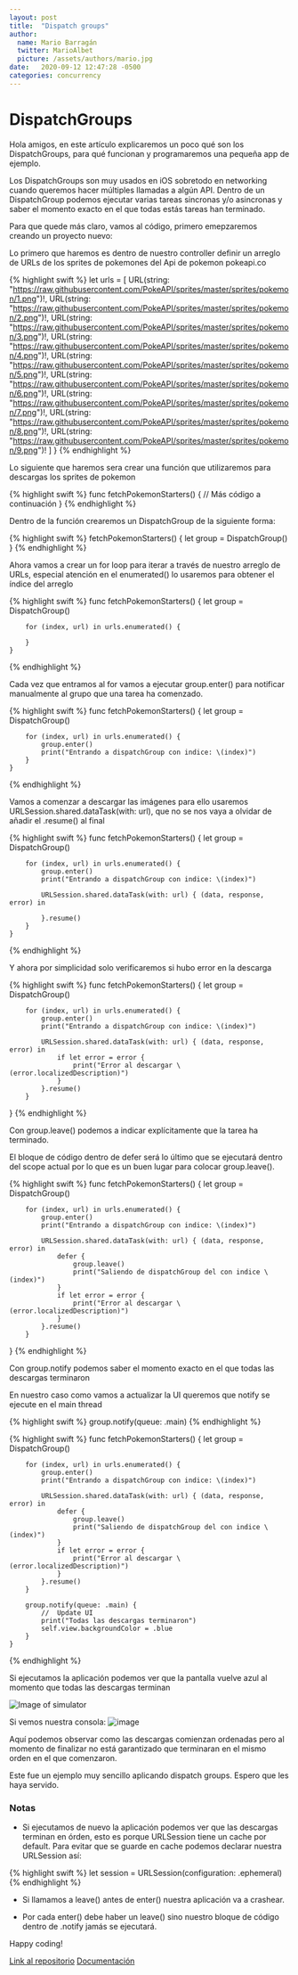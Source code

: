 ```yaml
---
layout: post
title:  "Dispatch groups"
author:
  name: Mario Barragán
  twitter: MarioAlbet
  picture: /assets/authors/mario.jpg
date:   2020-09-12 12:47:28 -0500
categories: concurrency
---
```


# DispatchGroups

Hola amigos, en este artículo explicaremos un poco qué son los DispatchGroups, para qué funcionan y programaremos una pequeña app de ejemplo.


Los DispatchGroups son muy usados en iOS sobretodo en networking cuando queremos hacer múltiples llamadas a algún API. Dentro de un DispatchGroup podemos ejecutar varias tareas sincronas y/o asincronas y saber el momento exacto en el que todas estás tareas han terminado.

Para que quede más claro, vamos al código, primero emepzaremos creando un proyecto nuevo:

Lo primero que haremos es dentro de nuestro controller definir un arreglo de URLs de los sprites de pokemones del Api de pokemon pokeapi.co

{% highlight swift %}
    let urls = [
        URL(string: "https://raw.githubusercontent.com/PokeAPI/sprites/master/sprites/pokemon/1.png")!,
        URL(string: "https://raw.githubusercontent.com/PokeAPI/sprites/master/sprites/pokemon/2.png")!,
        URL(string: "https://raw.githubusercontent.com/PokeAPI/sprites/master/sprites/pokemon/3.png")!,
        URL(string: "https://raw.githubusercontent.com/PokeAPI/sprites/master/sprites/pokemon/4.png")!,
        URL(string: "https://raw.githubusercontent.com/PokeAPI/sprites/master/sprites/pokemon/5.png")!,
        URL(string: "https://raw.githubusercontent.com/PokeAPI/sprites/master/sprites/pokemon/6.png")!,
        URL(string: "https://raw.githubusercontent.com/PokeAPI/sprites/master/sprites/pokemon/7.png")!,
        URL(string: "https://raw.githubusercontent.com/PokeAPI/sprites/master/sprites/pokemon/8.png")!,
        URL(string: "https://raw.githubusercontent.com/PokeAPI/sprites/master/sprites/pokemon/9.png")!
    ]
}
{% endhighlight %}

Lo siguiente que haremos sera crear una función que utilizaremos para descargas los sprites de pokemon 

{% highlight swift %}
func fetchPokemonStarters() {
    // Más código a continuación
}
{% endhighlight %}

Dentro de la función crearemos un DispatchGroup de la siguiente forma:

{% highlight swift %}
fetchPokemonStarters() {
    let group = DispatchGroup()
}
{% endhighlight %}

Ahora vamos a crear un for loop para iterar a través de nuestro arreglo de URLs, especial atención en el enumerated() lo usaremos para obtener el índice del arreglo

{% highlight swift %}
func fetchPokemonStarters() {
        let group = DispatchGroup()
        
        for (index, url) in urls.enumerated() {
        
        }
    }
{% endhighlight %}

Cada vez que entramos al for vamos a ejecutar group.enter() para notificar manualmente al grupo que una tarea ha comenzado.

{% highlight swift %}
func fetchPokemonStarters() {
        let group = DispatchGroup()
        
        for (index, url) in urls.enumerated() {
            group.enter()
            print("Entrando a dispatchGroup con indice: \(index)")
        }
    }
{% endhighlight %}

Vamos a comenzar a descargar las imágenes para ello usaremos URLSession.shared.dataTask(with: url), que no se nos vaya a olvidar de añadir el .resume() al final

{% highlight swift %}
func fetchPokemonStarters() {
        let group = DispatchGroup()
        
        for (index, url) in urls.enumerated() {
            group.enter()
            print("Entrando a dispatchGroup con indice: \(index)")
            
            URLSession.shared.dataTask(with: url) { (data, response, error) in
                
            }.resume()
        }
    }
{% endhighlight %}

Y ahora por simplicidad solo verificaremos si hubo error en la descarga

{% highlight swift %}
func fetchPokemonStarters() {
        let group = DispatchGroup()
        
        for (index, url) in urls.enumerated() {
            group.enter()
            print("Entrando a dispatchGroup con indice: \(index)")
            
            URLSession.shared.dataTask(with: url) { (data, response, error) in
                if let error = error {
                    print("Error al descargar \(error.localizedDescription)")
                }
            }.resume()
        }
 }
{% endhighlight %}



Con group.leave() podemos a indicar explícitamente que la tarea ha terminado.

El bloque de código dentro de defer será lo último que se ejecutará dentro del scope actual por lo que es un buen lugar para colocar group.leave().

{% highlight swift %}
func fetchPokemonStarters() {
        let group = DispatchGroup()
        
        for (index, url) in urls.enumerated() {
            group.enter()
            print("Entrando a dispatchGroup con indice: \(index)")
            
            URLSession.shared.dataTask(with: url) { (data, response, error) in
                defer {
                    group.leave()
                    print("Saliendo de dispatchGroup del con indice \(index)")
                }
                if let error = error {
                    print("Error al descargar \(error.localizedDescription)")
                }
            }.resume()
        }
 }
{% endhighlight %}

Con group.notify podemos saber el momento exacto en el que todas las descargas terminaron 


En nuestro caso como vamos a actualizar la UI queremos que notify se ejecute en el main thread 

{% highlight swift %}
group.notify(queue: .main)
{% endhighlight %}

{% highlight swift %}
func fetchPokemonStarters() {
        let group = DispatchGroup()
        
        for (index, url) in urls.enumerated() {
            group.enter()
            print("Entrando a dispatchGroup con indice: \(index)")
            
            URLSession.shared.dataTask(with: url) { (data, response, error) in
                defer {
                    group.leave()
                    print("Saliendo de dispatchGroup del con indice \(index)")
                }
                if let error = error {
                    print("Error al descargar \(error.localizedDescription)")
                }
            }.resume()
        }
        
        group.notify(queue: .main) {
            //  Update UI
            print("Todas las descargas terminaron")
            self.view.backgroundColor = .blue
        }
    }
{% endhighlight %}


Si ejecutamos la aplicación podemos ver que la pantalla vuelve azul al momento que todas las descargas terminan

![Image of simulator](/assets/dispatchGroups/simulator.png)

Si vemos nuestra consola:
![image](/assets/dispatchGroups/console.png)

Aquí podemos observar como las descargas comienzan ordenadas pero al momento de finalizar no está garantizado que terminaran en el mismo orden en el que comenzaron.

Este fue un ejemplo muy sencillo aplicando dispatch groups. Espero que les haya servido.


### Notas

* Si ejecutamos de nuevo la aplicación podemos ver que las descargas terminan en órden, esto es porque URLSession tiene un cache por default. Para evitar que se guarde en cache podemos declarar nuestra URLSession así:

{% highlight swift %}
let session = URLSession(configuration: .ephemeral)
{% endhighlight %}

* Si llamamos a leave() antes de enter() nuestra aplicación va a crashear.

* Por cada enter() debe haber un leave() sino nuestro bloque de código dentro de .notify jamás se ejecutará.

Happy coding!

[Link al repositorio](https://github.com/LudyHub/DispatchGroups)
[Documentación](https://developer.apple.com/documentation/dispatch/dispatchgroup)


